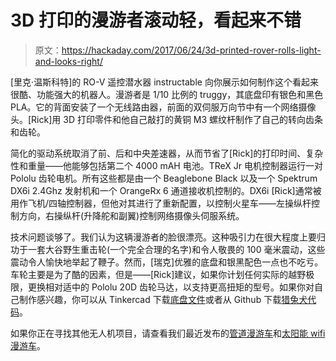 # 3D 打印的漫游者滚动轻，看起来不错

> 原文：<https://hackaday.com/2017/06/24/3d-printed-rover-rolls-light-and-looks-right/>

[里克·温斯科特]的 RO-V 遥控潜水器 instructable 向你展示如何制作这个看起来很酷、功能强大的机器人。漫游者是 1/10 比例的 truggy，其底盘印有银色和黑色 PLA。它的背面安装了一个无线路由器，前面的双伺服万向节中有一个网络摄像头。[Rick]用 3D 打印零件和他自己敲打的黄铜 M3 螺纹杆制作了自己的转向齿条和齿轮。

简化的驱动系统取消了前、后和中央差速器，从而节省了[Rick]的打印时间、复杂性和重量——他能够包括第二个 4000 mAH 电池。TReX Jr 电机控制器运行一对 Pololu 齿轮电机。所有这些都是由一个 Beaglebone Black 以及一个 Spektrum DX6i 2.4Ghz 发射机和一个 OrangeRx 6 通道接收机控制的。DX6i [Rick]通常被用作飞机/四轴控制器，但他对其进行了重新配置，以控制火星车——左操纵杆控制方向，右操纵杆(升降舵和副翼)控制网络摄像头伺服系统。

技术问题谈够了。我们认为这辆漫游者的脸很漂亮。这种吸引力在很大程度上要归功于一套大谷野生重击轮(一个完全合理的名字)和令人敬畏的 100 毫米震动，这些震动令人愉快地举起了鞭子。然而，[瑞克]优雅的底盘和银黑配色一点也不吃亏。车轮主要是为了酷的因素，但是——[Rick]建议，如果你计划任何实际的越野极限，更换相对适中的 Pololu 20D 齿轮马达，以支持更高扭矩的型号。如果你对自己制作感兴趣，你可以从 Tinkercad 下载[底盘文件](https://www.tinkercad.com/things/0hwi0YAiuys)或者从 Github 下载[猎兔犬代码](https://github.com/rwinscot/RO-V)。

如果你正在寻找其他无人机项目，请查看我们最近发布的[管道漫游车](http://hackaday.com/2015/11/12/heat-duct-rover-explores-stink-rescues-flashlight/)和[太阳能 wifi 漫游车](http://hackaday.com/2016/08/08/hackaday-prize-entry-solar-wifi-rover-roves-at-night/)。